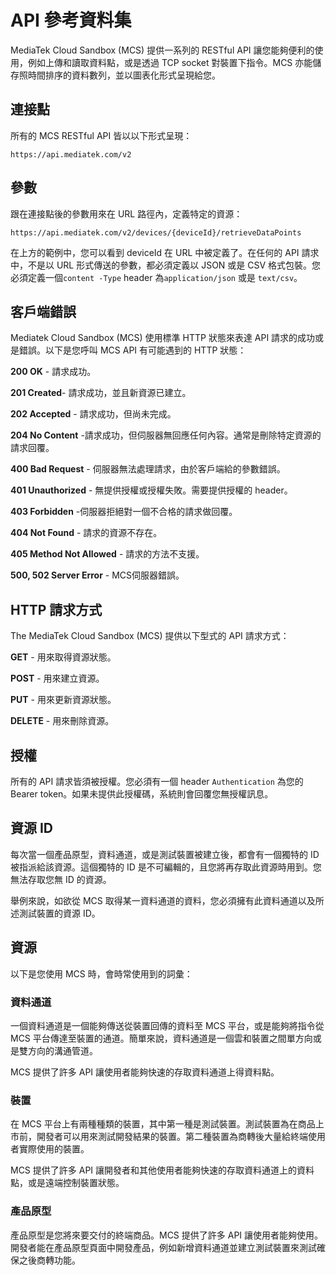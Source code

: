 # API 參考資料集

MediaTek Cloud Sandbox (MCS) 提供一系列的 RESTful API 讓您能夠便利的使用，例如上傳和讀取資料點，或是透過 TCP socket 對裝置下指令。MCS 亦能儲存照時間排序的資料數列，並以圖表化形式呈現給您。


## 連接點

所有的 MCS RESTful API 皆以以下形式呈現：

```
https://api.mediatek.com/v2
```

## 參數

跟在連接點後的參數用來在 URL 路徑內，定義特定的資源：

```
https://api.mediatek.com/v2/devices/{deviceId}/retrieveDataPoints

```

在上方的範例中，您可以看到 deviceId 在 URL 中被定義了。在任何的 API 請求中，不是以 URL 形式傳送的參數，都必須定義以 JSON 或是 CSV 格式包裝。您必須定義一個`content -Type` header 為`application/json` 或是 `text/csv`。


## 客戶端錯誤

Mediatek Cloud Sandbox (MCS) 使用標準 HTTP 狀態來表達 API 請求的成功或是錯誤。以下是您呼叫 MCS API 有可能遇到的 HTTP 狀態：

**200 OK** - 請求成功。

**201 Created**- 請求成功，並且新資源已建立。

**202 Accepted** - 請求成功，但尚未完成。

**204 No Content** -請求成功，但伺服器無回應任何內容。通常是刪除特定資源的請求回覆。

**400 Bad Request** - 伺服器無法處理請求，由於客戶端給的參數錯誤。

**401 Unauthorized** - 無提供授權或授權失敗。需要提供授權的 header。

**403 Forbidden** -伺服器拒絕對一個不合格的請求做回覆。

**404 Not Found** - 請求的資源不存在。

**405 Method Not Allowed** - 請求的方法不支援。

**500, 502 Server Error** - MCS伺服器錯誤。


## HTTP 請求方式

The MediaTek Cloud Sandbox (MCS) 提供以下型式的 API 請求方式：


**GET** - 用來取得資源狀態。

**POST** - 用來建立資源。

**PUT** - 用來更新資源狀態。

**DELETE** - 用來刪除資源。



## 授權

所有的 API 請求皆須被授權。您必須有一個 header `Authentication` 為您的 Bearer token。如果未提供此授權碼，系統則會回覆您無授權訊息。


## 資源 ID

每次當一個產品原型，資料通道，或是測試裝置被建立後，都會有一個獨特的 ID 被指派給該資源。這個獨特的 ID 是不可編輯的，且您將再存取此資源時用到。您無法存取您無 ID 的資源。

舉例來說，如欲從 MCS 取得某一資料通道的資料，您必須擁有此資料通道以及所述測試裝置的資源 ID。


## 資源

以下是您使用 MCS 時，會時常使用到的詞彙：

### 資料通道

一個資料通道是一個能夠傳送從裝置回傳的資料至 MCS 平台，或是能夠將指令從 MCS 平台傳達至裝置的通道。簡單來說，資料通道是一個雲和裝置之間單方向或是雙方向的溝通管道。

MCS 提供了許多 API 讓使用者能夠快速的存取資料通道上得資料點。

### 裝置

在 MCS 平台上有兩種種類的裝置，其中第一種是測試裝置。測試裝置為在商品上市前，開發者可以用來測試開發結果的裝置。第二種裝置為商轉後大量給終端使用者實際使用的裝置。

MCS 提供了許多 API 讓開發者和其他使用者能夠快速的存取資料通道上的資料點，或是遠端控制裝置狀態。

### 產品原型

產品原型是您將來要交付的終端商品。MCS 提供了許多 API 讓使用者能夠使用。開發者能在產品原型頁面中開發產品，例如新增資料通道並建立測試裝置來測試確保之後商轉功能。



